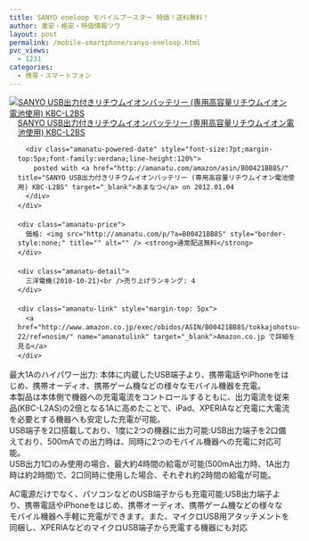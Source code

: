 ```yaml
---
title: SANYO eneloop モバイルブースター 特価！送料無料！
author: 激安・格安・特価情報ツウ
layout: post
permalink: /mobile-smartphone/sanyo-eneloop.html
pvc_views:
  - 1231
categories:
  - 携帯・スマートフォン
---
```

<div class="amanatu-box" style="margin-bottom:0px;">
  <div class="amanatu-image" style="float:left;">
    <a href="http://www.amazon.co.jp/exec/obidos/ASIN/B00421BB8S/tokkajohotsu-22/ref=nosim/" name="amanatulink" target="_blank"><img src="http://i2.wp.com/ecx.images-amazon.com/images/I/41q3L74T6AL._SL160_.jpg?w=546" alt="SANYO USB出力付きリチウムイオンバッテリー (専用高容量リチウムイオン電池使用) KBC-L2BS" style="border: none;" data-recalc-dims="1" /></a>
  </div>
  
  <div class="amanatu-info" style="float:left;margin-left:15px;line-height:120%">
    <div class="amanatu-name" style="margin-bottom:10px;line-height:120%">
      <a href="http://www.amazon.co.jp/exec/obidos/ASIN/B00421BB8S/tokkajohotsu-22/ref=nosim/" name="amanatulink" target="_blank">SANYO USB出力付きリチウムイオンバッテリー (専用高容量リチウムイオン電池使用) KBC-L2BS</a> 
      
      <div class="amanatu-powered-date" style="font-size:7pt;margin-top:5px;font-family:verdana;line-height:120%">
        posted with <a href="http://amanatu.com/amazon/asin/B00421BB8S/" title="SANYO USB出力付きリチウムイオンバッテリー (専用高容量リチウムイオン電池使用) KBC-L2BS" target="_blank">あまなつ</a> on 2012.01.04
      </div>
    </div>
    
    <div class="amanatu-price">
      価格: <img src="http://amanatu.com/p/?a=B00421BB8S" style="border-style:none;" title="" alt="" /> <strong>通常配送無料</strong>
    </div>
    
    <div class="amanatu-detail">
      三洋電機(2010-10-21)<br />売り上げランキング: 4
    </div>
    
    <div class="amanatu-link" style="margin-top: 5px">
      <a href="http://www.amazon.co.jp/exec/obidos/ASIN/B00421BB8S/tokkajohotsu-22/ref=nosim/" name="amanatulink" target="_blank">Amazon.co.jp で詳細を見る</a>
    </div>
  </div>
  
  <div class="amanatu-footer" style="clear: left">
  </div>
</div>

<!--more-->

  
最大1Aのハイパワー出力: 本体に内蔵したUSB端子より、携帯電話やiPhoneをはじめ、携帯オーディオ、携帯ゲーム機などの様々なモバイル機器を充電。  
本製品は本体側で機器への充電電流をコントロールするともに、出力電流を従来品(KBC-L2AS)の2倍となる1Aに高めたことで、iPad、XPERIAなど充電に大電流を必要とする機器へも安定した充電が可能。  
USB端子を2口搭載しており、1度に2つの機器に出力可能:USB出力端子を2口備えており、500mAでの出力時は、同時に2つのモバイル機器への充電に対応可能。  
USB出力1口のみ使用の場合、最大約4時間の給電が可能(500mA出力時、1A出力時は約2時間)で、2口同時に使用した場合、それぞれ約2時間の給電が可能。

AC電源だけでなく、パソコンなどのUSB端子からも充電可能:USB出力端子より、携帯電話やiPhoneをはじめ、携帯オーディオ、携帯ゲーム機などの様々なモバイル機器へ手軽に充電ができます。また、マイクロUSB用アタッチメントを同梱し、XPERIAなどのマイクロUSB端子から充電する機器にも対応